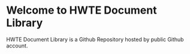 # Welcome to HWTE Document Library

HWTE Document Library is a Github Repository hosted by public Github account.